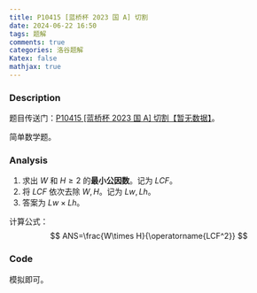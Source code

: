 ```yaml
---
title: P10415 [蓝桥杯 2023 国 A] 切割
date: 2024-06-22 16:50
tags: 题解
comments: true
categories: 洛谷题解
Katex: false
mathjax: true
---
```


### Description
题目传送门：[P10415 [蓝桥杯 2023 国 A] 切割【暂无数据】](/problem/P10415)。

简单数学题。

### Analysis
1. 求出 $W$ 和 $H\ge2$ 的**最小公因数**。记为 $LCF$。
2. 将 $LCF$ 依次去除 $W,H$。记为 $Lw,Lh$。
3. 答案为 $Lw\times Lh$。

计算公式：
$$
ANS=\frac{W\times H}{\operatorname{LCF^2}}
$$

### Code
模拟即可。